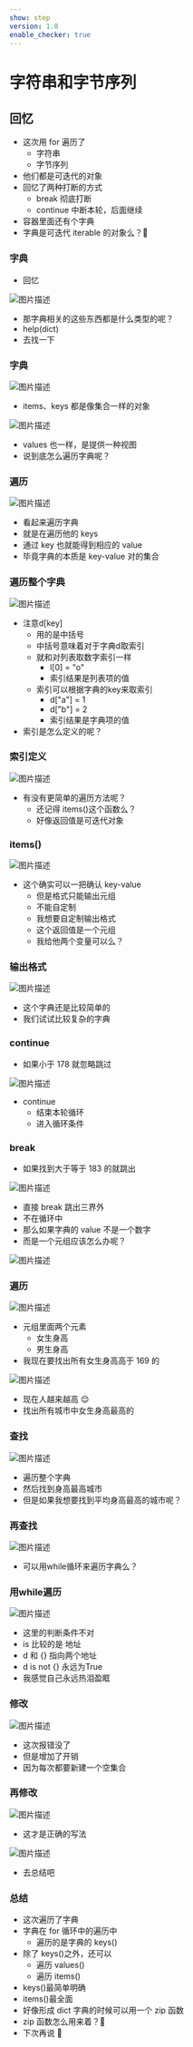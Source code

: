 ```yaml
---
show: step
version: 1.0
enable_checker: true
---
```


# 字符串和字节序列

## 回忆

- 这次用 for 遍历了
  - 字符串
  - 字节序列
- 他们都是可迭代的对象
- 回忆了两种打断的方式
  - break 彻底打断
  - continue 中断本轮，后面继续
- 容器里面还有个字典
- 字典是可迭代 iterable 的对象么？🤔

### 字典

- 回忆

![图片描述](https://doc.shiyanlou.com/courses/uid1190679-20211008-1633660690110)

- 那字典相关的这些东西都是什么类型的呢？
- help(dict)
- 去找一下

### 字典

![图片描述](https://doc.shiyanlou.com/courses/uid1190679-20211008-1633684066867)

- items、keys 都是像集合一样的对象

![图片描述](https://doc.shiyanlou.com/courses/uid1190679-20211008-1633684134273)

- values 也一样，是提供一种视图
- 说到底怎么遍历字典呢？

### 遍历

![图片描述](https://doc.shiyanlou.com/courses/uid1190679-20211008-1633684287614)

- 看起来遍历字典
- 就是在遍历他的 keys
- 通过 key 也就能得到相应的 value
- 毕竟字典的本质是 key-value 对的集合

### 遍历整个字典

![图片描述](https://doc.shiyanlou.com/courses/uid1190679-20211008-1633684423104)

- 注意d[key]
	- 用的是中括号
	- 中括号意味着对于字典d取索引
	- 就和对列表取数字索引一样
		- l[0] = "o"
		- 索引结果是列表项的值
	- 索引可以根据字典的key来取索引
		- d["a"] = 1
		- d["b"] = 2
		- 索引结果是字典项的值
- 索引是怎么定义的呢？

### 索引定义

![图片描述](https://doc.shiyanlou.com/courses/uid1190679-20220508-1651971908909)

- 有没有更简单的遍历方法呢？
	- 还记得 items()这个函数么？
	- 好像返回值是可迭代对象

### items()

![图片描述](https://doc.shiyanlou.com/courses/uid1190679-20211008-1633688784951)

- 这个确实可以一把确认 key-value
	- 但是格式只能输出元组
	- 不能自定制
	- 我想要自定制输出格式
	- 这个返回值是一个元组
	- 我给他两个变量可以么？

### 输出格式

![图片描述](https://doc.shiyanlou.com/courses/uid1190679-20211008-1633689334386)

- 这个字典还是比较简单的
- 我们试试比较复杂的字典

### continue

- 如果小于 178 就忽略跳过

![图片描述](https://doc.shiyanlou.com/courses/uid1190679-20211008-1633685001664)

- continue
  - 结束本轮循环
  - 进入循环条件

### break

- 如果找到大于等于 183 的就跳出

![图片描述](https://doc.shiyanlou.com/courses/uid1190679-20211008-1633685217021)

- 直接 break 跳出三界外
- 不在循环中
- 那么如果字典的 value 不是一个数字
- 而是一个元组应该怎么办呢？

![图片描述](https://doc.shiyanlou.com/courses/uid1190679-20211008-1633685502300)

### 遍历

![图片描述](https://doc.shiyanlou.com/courses/uid1190679-20211008-1633685502300)

- 元组里面两个元素
  - 女生身高
  - 男生身高
- 我现在要找出所有女生身高高于 169 的

![图片描述](https://doc.shiyanlou.com/courses/uid1190679-20211008-1633685695488)

- 现在人越来越高 😌
- 找出所有城市中女生身高最高的

### 查找

![图片描述](https://doc.shiyanlou.com/courses/uid1190679-20211008-1633686169846)

- 遍历整个字典
- 然后找到身高最高城市
- 但是如果我想要找到平均身高最高的城市呢？

### 再查找

![图片描述](https://doc.shiyanlou.com/courses/uid1190679-20211010-1633819753680)

- 可以用while循环来遍历字典么？

### 用while遍历

![图片描述](https://doc.shiyanlou.com/courses/uid1190679-20220729-1659068679847/wm)

- 这里的判断条件不对
- is 比较的是 地址
- d 和 {} 指向两个地址
- d is not {} 永远为True
- 我感觉自己永远热泪盈眶


### 修改

![图片描述](https://doc.shiyanlou.com/courses/uid1190679-20220729-1659068774143/wm)

- 这次报错没了
- 但是增加了开销
- 因为每次都要新建一个空集合

### 再修改

![图片描述](https://doc.shiyanlou.com/courses/uid1190679-20220729-1659068853166/wm)

- 这才是正确的写法

![图片描述](https://doc.shiyanlou.com/courses/uid1190679-20220729-1659068924463/wm)

- 去总结吧

### 总结

- 这次遍历了字典
- 字典在 for 循环中的遍历中
  - 遍历的是字典的 keys()
- 除了 keys()之外，还可以
  - 遍历 values()
  - 遍历 items()
- keys()最简单明确
- items()最全面
- 好像形成 dict 字典的时候可以用一个 zip 函数
- zip 函数怎么用来着？🤔
- 下次再说 👋
